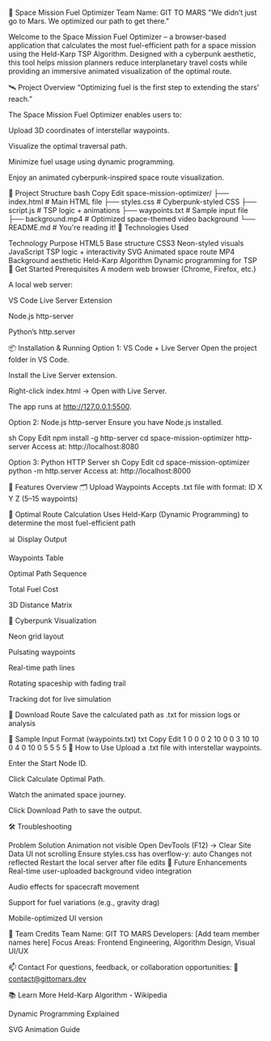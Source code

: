 🚀 Space Mission Fuel Optimizer
Team Name: GIT TO MARS
"We didn’t just go to Mars. We optimized our path to get there."

Welcome to the Space Mission Fuel Optimizer – a browser-based application that calculates the most fuel-efficient path for a space mission using the Held-Karp TSP Algorithm. Designed with a cyberpunk aesthetic, this tool helps mission planners reduce interplanetary travel costs while providing an immersive animated visualization of the optimal route.

🛰 Project Overview
“Optimizing fuel is the first step to extending the stars’ reach.”

The Space Mission Fuel Optimizer enables users to:

Upload 3D coordinates of interstellar waypoints.

Visualize the optimal traversal path.

Minimize fuel usage using dynamic programming.

Enjoy an animated cyberpunk-inspired space route visualization.

📁 Project Structure
bash
Copy
Edit
space-mission-optimizer/
├── index.html            # Main HTML file
├── styles.css            # Cyberpunk-styled CSS
├── script.js             # TSP logic + animations
├── waypoints.txt         # Sample input file
├── background.mp4        # Optimized space-themed video background
└── README.md             # You're reading it!
🌌 Technologies Used

Technology	Purpose
HTML5	Base structure
CSS3	Neon-styled visuals
JavaScript	TSP logic + interactivity
SVG	Animated space route
MP4	Background aesthetic
Held-Karp Algorithm	Dynamic programming for TSP
🔧 Get Started
Prerequisites
A modern web browser (Chrome, Firefox, etc.)

A local web server:

VS Code Live Server Extension

Node.js http-server

Python’s http.server

📦 Installation & Running
Option 1: VS Code + Live Server
Open the project folder in VS Code.

Install the Live Server extension.

Right-click index.html → Open with Live Server.

The app runs at http://127.0.0.1:5500.

Option 2: Node.js http-server
Ensure you have Node.js installed.

sh
Copy
Edit
npm install -g http-server
cd space-mission-optimizer
http-server
Access at: http://localhost:8080

Option 3: Python HTTP Server
sh
Copy
Edit
cd space-mission-optimizer
python -m http.server
Access at: http://localhost:8000

📌 Features Overview
🗂 Upload Waypoints
Accepts .txt file with format: ID X Y Z (5–15 waypoints)

🧠 Optimal Route Calculation
Uses Held-Karp (Dynamic Programming) to determine the most fuel-efficient path

📊 Display Output

Waypoints Table

Optimal Path Sequence

Total Fuel Cost

3D Distance Matrix

🔮 Cyberpunk Visualization

Neon grid layout

Pulsating waypoints

Real-time path lines

Rotating spaceship with fading trail

Tracking dot for live simulation

💾 Download Route
Save the calculated path as .txt for mission logs or analysis

🧪 Sample Input Format (waypoints.txt)
txt
Copy
Edit
1 0 0 0
2 10 0 0
3 10 10 0
4 0 10 0
5 5 5 5
🧭 How to Use
Upload a .txt file with interstellar waypoints.

Enter the Start Node ID.

Click Calculate Optimal Path.

Watch the animated space journey.

Click Download Path to save the output.

🛠 Troubleshooting

Problem	Solution
Animation not visible	Open DevTools (F12) → Clear Site Data
UI not scrolling	Ensure styles.css has overflow-y: auto
Changes not reflected	Restart the local server after file edits
🌟 Future Enhancements
Real-time user-uploaded background video integration

Audio effects for spacecraft movement

Support for fuel variations (e.g., gravity drag)

Mobile-optimized UI version

👥 Team Credits
Team Name: GIT TO MARS
Developers: [Add team member names here]
Focus Areas: Frontend Engineering, Algorithm Design, Visual UI/UX

📫 Contact
For questions, feedback, or collaboration opportunities:
📧 contact@gittomars.dev

📚 Learn More
Held-Karp Algorithm - Wikipedia

Dynamic Programming Explained

SVG Animation Guide

